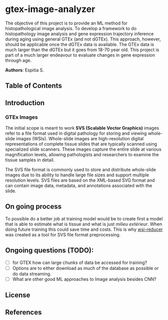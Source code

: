 # gtex-image-analyzer
The objective of this project is to provide an ML method for histopathological image analysis.
To develop a framework to do histopathology image analysis and gene expression trajectory inference during aging using general GTEx (and not dGTEx). 
This approach, however, should be applicable once the dGTEx data is available. The GTEx data is much larger than the dGTEx but it goes from 18-70 year old. 
This project is part of a much larger endeavour to evaluate changes in gene expression through age.

**Authors**: Espitia S.

## Table of Contents

## Introduction


### GTEx Images
The initial scope is meant to work
**SVS (Scalable Vector Graphics)** images refer to a file format used in digital pathology for storing and viewing whole-slide images (WSIs). Whole-slide images are high-resolution digital representations of complete tissue slides that are typically scanned using specialized slide scanners. These images capture the entire slide at various magnification levels, allowing pathologists and researchers to examine the tissue samples in detail.

The SVS  file format is commonly used to store and distribute whole-slide images due to its ability to handle large file sizes and support multiple resolution levels. SVS files are based on the XML-based SVG format and can contain image data, metadata, and annotations associated with the slide.

## On going process
To possible do a better job at training model would be to create first a model that is able to estimate what is tissue and what is just _milieu extérieur_. When doing future training this could save time and costs. This is why [wsi-reducer](https://github.com/Stradichenko/wsi-reducer) was created as a tool for SVS file format preprocessing.

## Ongoing questions (TODO):
- [ ] for GTEX how can large chunks of data be accessed for training?
- [ ] Options are to either download as much of the database as possible or do data streaming.
- [ ] What are other good ML approaches to Image analysis besides CNN?

## License

## References
